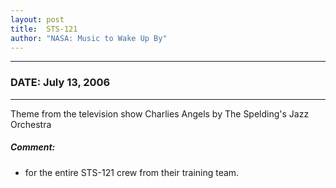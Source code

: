 ```yaml
---
layout: post
title:  STS-121
author: "NASA: Music to Wake Up By"
---
```


----
### DATE: July 13, 2006
----
Theme from the television show Charlies Angels by The Spelding's Jazz Orchestra

##### Comment:
* for the entire STS-121 crew from their training team.
